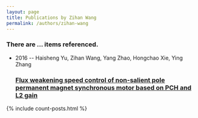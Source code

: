 ```yaml
---
layout: page
title: Publications by Zihan Wang
permalink: /authors/zihan-wang
---
```


<h3 id="number-posts">There are ... items referenced.</h3>
<ul class="post-list">
<li><span class='post-meta'>2016 -- Haisheng Yu, Zihan Wang, Yang Zhao, Hongchao Xie, Ying Zhang</span><h3><a class='post-link' href="{{ site.baseurl }}/flux-weakening-speed-control-of-non-salient-pole-permanent-magnet-synchronous-motor-based-on-pch-and-l2-gain">Flux weakening speed control of non-salient pole permanent magnet synchronous motor based on PCH and L2 gain</a></h3></li>

</ul>
{% include count-posts.html %}
